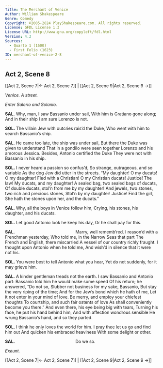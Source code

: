 ```yaml
---
Title: The Merchant of Venice
Author: William Shakespeare
Genre: Comedy
Copyright: ©2005-2024 PlayShakespeare.com. All rights reserved.
License: GFDL License 1.3
License URL: http://www.gnu.org/copyleft/fdl.html
Version: 4.3
Sources:
  - Quarto 1 (1600)
  - First Folio (1623)
ID: merchant-of-venice-2-8
---
```


## Act 2, Scene 8
[[Act 2, Scene 7|← Act 2, Scene 7]] | [[Act 2, Scene 9|Act 2, Scene 9 →]]

*Venice. A street.*

*Enter Salerio and Solanio.*

**SAL.**
Why, man, I saw Bassanio under sail,
With him is Gratiano gone along;
And in their ship I am sure Lorenzo is not.

**SOL.**
The villain Jew with outcries rais’d the Duke,
Who went with him to search Bassanio’s ship.

**SAL.**
He came too late, the ship was under sail,
But there the Duke was given to understand
That in a gondilo were seen together
Lorenzo and his amorous Jessica.
Besides, Antonio certified the Duke
They were not with Bassanio in his ship.

**SOL.**
I never heard a passion so confus’d,
So strange, outrageous, and so variable
As the dog Jew did utter in the streets.
“My daughter! O my ducats! O my daughter!
Fled with a Christian! O my Christian ducats!
Justice! The law! My ducats, and my daughter!
A sealed bag, two sealed bags of ducats,
Of double ducats, stol’n from me by my daughter!
And jewels, two stones, two rich and precious stones,
Stol’n by my daughter! Justice! Find the girl,
She hath the stones upon her, and the ducats.”

**SAL.**
Why, all the boys in Venice follow him,
Crying, his stones, his daughter, and his ducats.

**SOL.**
Let good Antonio look he keep his day,
Or he shall pay for this.

**SAL.**
              Marry, well rememb’red.
I reason’d with a Frenchman yesterday,
Who told me, in the Narrow Seas that part
The French and English, there miscarried
A vessel of our country richly fraught.
I thought upon Antonio when he told me,
And wish’d in silence that it were not his.

**SOL.**
You were best to tell Antonio what you hear,
Yet do not suddenly, for it may grieve him.

**SAL.**
A kinder gentleman treads not the earth.
I saw Bassanio and Antonio part:
Bassanio told him he would make some speed
Of his return; he answered, “Do not so,
Slubber not business for my sake, Bassanio,
But stay the very riping of the time;
And for the Jew’s bond which he hath of me,
Let it not enter in your mind of love.
Be merry, and employ your chiefest thoughts
To courtship, and such fair ostents of love
As shall conveniently become you there.”
And even there, his eye being big with tears,
Turning his face, he put his hand behind him,
And with affection wondrous sensible
He wrung Bassanio’s hand, and so they parted.

**SOL.**
I think he only loves the world for him.
I pray thee let us go and find him out
And quicken his embraced heaviness
With some delight or other.

**SAL.**
              Do we so.

*Exeunt.*

[[Act 2, Scene 7|← Act 2, Scene 7]] | [[Act 2, Scene 9|Act 2, Scene 9 →]]
